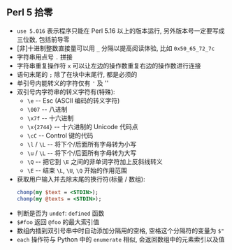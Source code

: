 ## Perl 5 拾零

- `use 5.016` 表示程序只能在 Perl 5.16 以上的版本运行,
  另外版本号一定要写成三位数, 包括前导零
- [非]十进制整数直接量可以用 `_` 分隔以提高阅读体验,
  比如 `0x50_65_72_7c`
- 字符串用点号 `.` 拼接
- 字符串重复操作符 `x` 可以让左边的操作数重复右边的操作数进行连接
- 语句末尾的 `;` 除了在块中末尾行, 都是必须的
- 单引号内能转义的字符仅有 `'` 及 '\'
- 双引号内字符串的转义字符有(特殊):
  - `\e` -- Esc (ASCII 编码的转义字符)
  - `\007` -- 八进制
  - `\x7f` -- 十六进制
  - `\x{2744}` -- 十六进制的 Unicode 代码点
  - `\cC` -- Control 键的代码
  - `\l` / `\L` -- 将下个/后面所有字母转为小写
  - `\u` / `\L` -- 将下个/后面所有字母转为大写
  - `\Q` -- 把它到 `\E` 之间的非单词字符加上反斜线转义
  - `\E` -- 结束 `\L`, `\U`, `\Q` 开始的作用范围
- 获取用户输入并去除末尾的换行符(标量 / 数组):
  ```perl
  chomp(my $text = <STDIN>);
  chomp(my @texts = <STDIN>);
  ```
- 判断是否为 `undef`: `defined` 函数
- `$#foo` 返回 `@foo` 的最大索引值
- 数组内插到双引号串中时自动添加分隔用的空格, 空格这个分隔符的变量为 `$"`
- `each` 操作符与 Python 中的 `enumerate` 相似, 会返回数组中的元素索引以及值
